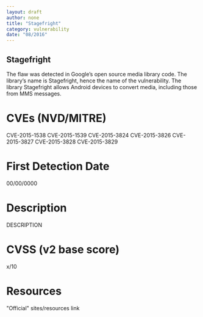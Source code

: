 ```yaml
---
layout: draft
author: none
title: "Stagefright"
category: vulnerability
date: "08/2016"
---
```


## Stagefright

The flaw was detected in Google’s open source media library code. The library’s name is Stagefright, hence the name of the vulnerability. The library Stagefright allows Android devices to convert media, including those from MMS messages.
<!-- more -->

# CVEs (NVD/MITRE)
CVE-2015-1538
CVE-2015-1539
CVE-2015-3824
CVE-2015-3826
CVE-2015-3827
CVE-2015-3828
CVE-2015-3829

# First Detection Date
00/00/0000

# Description
DESCRIPTION

# CVSS (v2 base score)
x/10

# Resources
"Official" sites/resources link
